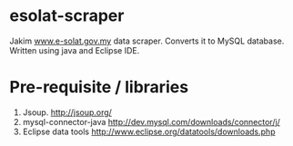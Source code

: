 esolat-scraper
==============

Jakim www.e-solat.gov.my data scraper. Converts it to MySQL database.
Written using java and Eclipse IDE.

Pre-requisite / libraries
==========================

1. Jsoup. http://jsoup.org/
2. mysql-connector-java http://dev.mysql.com/downloads/connector/j/
3. Eclipse data tools http://www.eclipse.org/datatools/downloads.php
